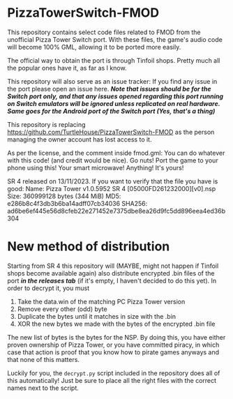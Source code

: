 # PizzaTowerSwitch-FMOD
This repository contains select code files related to FMOD from the unofficial Pizza Tower Switch port.
With these files, the game's audio code will become 100% GML, allowing it to be ported more easily.

The official way to obtain the port is through Tinfoil shops. Pretty much all the popular ones have it, as far as I know.

This repository will also serve as an issue tracker: If you find any issue in the port please open an issue here.
***Note that issues should be for the Switch port only, and that any issues opened regarding this port running on Switch emulators will be ignored unless replicated on real hardware.
Same goes for the Android port of the Switch port (Yes, that's a thing)***

This repository is replacing https://github.com/TurtleHouse/PizzaTowerSwitch-FMOD
as the person managing the owner account has lost access to it.

As per the license, and the comment inside fmod.gml: You can do whatever with this code! (and credit would be nice). Go nuts! Port the game to your phone using this! Your smart microwave! 
Anything! It's yours!


SR 4 released on 13/11/2023. If you want to verify that the file you have is good:
Name: Pizza Tower v1.0.5952 SR 4 [05000FD261232000][v0].nsp
Size: 360999128 bytes (344 MiB)
MD5: e286b8c4f3db3b6ba14adff07cb34036
SHA256: ad6be6ef445e56d8cfeb22e271452e7375dbe8ea26d9fc5dd896eea4ed36b304

# New method of distribution
Starting from SR 4 this repository will (MAYBE, might not happen if Tinfoil shops become available again) also distribute encrypted .bin files of the port ***in the releases tab*** (if it's empty, I haven't decided to do this yet). In order to decrypt it, you must
1. Take the data.win of the matching PC Pizza Tower version
2. Remove every other (odd) byte
3. Duplicate the bytes until it matches in size with the .bin
4. XOR the new bytes we made with the bytes of the encrypted .bin file

The new list of bytes is the bytes for the NSP. By doing this, you have either proven ownership of Pizza Tower,
or you have committed piracy, in which case that action is proof that you know how to pirate games anyways and that none of this matters.

Luckily for you, the `decrypt.py` script included in the repository does all of this automatically! Just be sure to place all the right files with the correct names next to the script.

